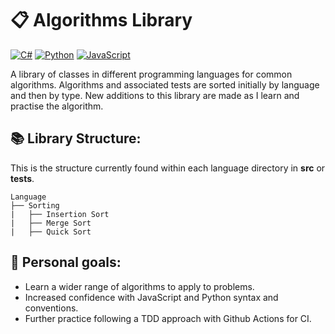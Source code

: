 # 📋 Algorithms Library

[![C#](https://img.shields.io/badge/C%23-WPF-purple?logo=csharp)](https://learn.microsoft.com/dotnet/csharp/)
[![Python](https://img.shields.io/badge/Python-3.12-blue?logo=python)](https://www.python.org/)
[![JavaScript](https://img.shields.io/badge/JavaScript-ES6-yellow?logo=javascript)](https://developer.mozilla.org/en-US/docs/Web/JavaScript)

A library of classes in different programming languages for common algorithms. Algorithms and associated tests are sorted initially by language and then by type. New additions to this library are made as I learn and practise the algorithm.

## 📚 Library Structure:

This is the structure currently found within each language directory in **src** or **tests**.

```
Language
├── Sorting
|   ├── Insertion Sort
|   ├── Merge Sort
|   ├── Quick Sort

```

## 🎯 Personal goals:

- Learn a wider range of algorithms to apply to problems.
- Increased confidence with JavaScript and Python syntax and conventions.
- Further practice following a TDD approach with Github Actions for CI.